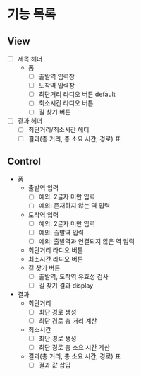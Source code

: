 # 기능 목록

## View

- [ ] 제목 헤더
  - 폼
    - [ ] 출발역 입력창
    - [ ] 도착역 입력창
    - [ ] 최단거리 라디오 버튼 default
    - [ ] 최소시간 라디오 버튼
    - [ ] 길 찾기 버튼
- [ ] 결과 헤더
  - [ ] 최단거리/최소시간 헤더
  - [ ] 결과(총 거리, 총 소요 시간, 경로) 표

## Control

- 폼
  - 출발역 입력
    - [ ] 예외: 2글자 미만 입력
    - [ ] 예외: 존재하지 않는 역 입력
  - 도착역 입력
    - [ ] 예외: 2글자 미만 입력
    - [ ] 예외: 출발역 입력
    - [ ] 예외: 출발역과 연결되지 않은 역 입력
  - 최단거리 라디오 버튼
  - 최소시간 라디오 버튼
  - 길 찾기 버튼
    - [ ] 출발역, 도착역 유효성 검사
    - [ ] 길 찾기 결과 display
- 결과
  - 최단거리
    - [ ] 최단 경로 생성
    - [ ] 최단 경로 총 거리 계산
  - 최소시간
    - [ ] 최단 경로 생성
    - [ ] 최단 경로 총 소요 시간 계산
  - 결과(총 거리, 총 소요 시간, 경로) 표
    - [ ] 결과 값 삽입

